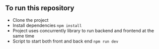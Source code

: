 ## To run this repository

- Clone the project
- Install dependencies `npm install`
- Project uses concurrently library to run backend and frontend at the same time
- Script to start both front and back end `npm run dev`